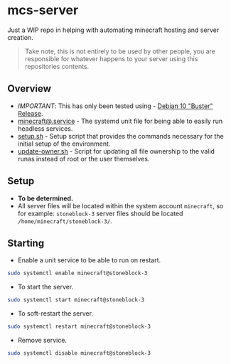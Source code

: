 # mcs-server

Just a WIP repo in helping with automating minecraft hosting and server creation.

> Take note, this is not entirely to be used by other people, you are responsible for whatever happens to your server using this repositories contents.

## Overview
- *IMPORTANT*: This has only been tested using - [Debian 10 "Buster" Release](https://www.debian.org/News/2019/20190706).
- [minecraft@.service](https://github.com/xransum/mcs-setup/blob/main/minecraft%40.service) - The systemd unit file for being able to easily run headless services.
- [setup.sh](https://github.com/xransum/mcs-setup/blob/main/setup.sh) - Setup script that provides the commands necessary for the initial setup of the environment.
- [update-owner.sh](https://github.com/xransum/mcs-setup/blob/main/update-owner.sh) - Script for updating all file ownership to the valid runas instead of root or the user themselves. 


## Setup 

- **To be determined.**
- All server files will be located within the system account `minecraft`, so for example: `stoneblock-3` server files should be located `/home/minecraft/stoneblock-3/`.


## Starting

- Enable a unit service to be able to run on restart.
```bash
sudo systemctl enable minecraft@stoneblock-3
```

- To start the server.
```bash
sudo systemctl start minecraft@stoneblock-3
```

- To soft-restart the server.
```bash
sudo systemctl restart minecraft@stoneblock-3
```

- Remove service.
```bash
sudo systemctl disable minecraft@stoneblock-3
```
